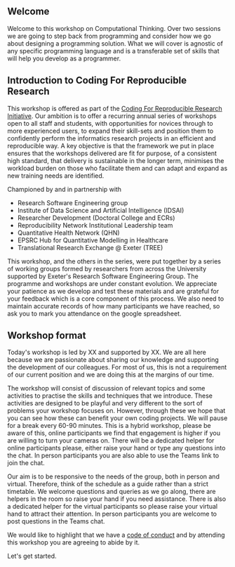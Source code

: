 ## Welcome

Welcome to this workshop on Computational Thinking. Over two sessions we are going to step back from programming and consider how we go about designing a programming solution. What we will cover is agnostic of any specific programming language and is a transferable set of skills that will help you develop as a programmer.

## Introduction to Coding For Reproducible Research

This workshop is offered as part of the [Coding For Reproducible Research Initiative](https://uniexeterrse.github.io/workshop-homepage/). 
Our ambition is to offer a recurring annual series of workshops open to all staff and students, with opportunities for novices through to more experienced users, to expand their skill-sets and position them to confidently perform the informatics research projects in an efficient and reproducible way. A key objective is that the framework we put in place ensures that the workshops delivered are fit for purpose, of a consistent high standard, that delivery is sustainable in the longer term, minimises the workload burden on those who facilitate them and can adapt and expand as new training needs are identified.

Championed by and in partnership with

- Research Software Engineering group
- Institute of Data Science and Artificial Intelligence (IDSAI)
- Researcher Development (Doctoral College and ECRs)
- Reproducibility Network Institutional Leadership team
- Quantitative Health Network (QHN) 
- EPSRC Hub for Quantitative Modelling in Healthcare
- Translational Research Exchange @ Exeter (TREE)

This workshop, and the others in the series, were put together by a series of working groups formed by researchers from across the University supported by Exeter's Research Software Engineering Group. The programme and workshops are under constant evolution. We appreciate your patience as we develop and test these materials and are grateful for your feedback which is a core component of this process. We also need to maintain accurate records of how many participants we have reached, so ask you to mark you attendance on the google spreadsheet.

## Workshop format

Today's workshop is led by XX and supported by XX. We are all here because we are passionate about sharing our knowledge and supporting the development of our colleagues. For most of us, this is not a requirement of our current position and we are doing this at the margins of our time.

The workshop will consist of discussion of relevant topics and some activities to practise the skills and techniques that we introduce. These activities are designed to be playful and very different to the sort of problems your workshop focuses on. However, through these we hope that you can see how these can benefit your own coding projects. We will pause for a break every 60-90 minutes.  This is a hybrid workshop, please be aware of this, online participants we find that engagement is higher if you are willing to turn your cameras on. There will be a dedicated helper for online participants please, either raise your hand or type any questions into the chat. In person participants you are also able to use the Teams link to join the chat. 

Our aim is to be responsive to the needs of the group, both in person and virtual. Therefore, think of the schedule as a guide rather than a strict timetable. We welcome questions and queries as we go along, there are helpers in the room so raise your hand if you need assistance. There is also a dedicated helper for the virtual participants so please raise your virtual hand to attract their attention. In person participants you are welcome to post questions in the Teams chat.  

We would like to highlight that we have a [code of conduct](https://uniexeterrse.github.io/computational-thinking/code.html) and by attending this workshop you are agreeing to abide by it. 

Let's get started.
